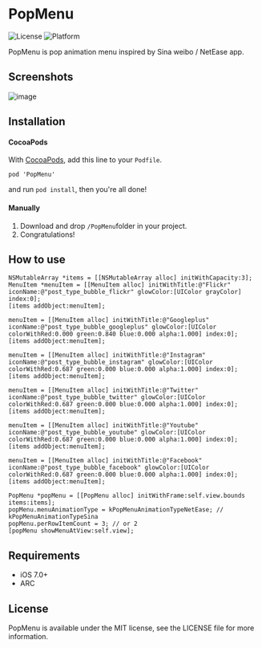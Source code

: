 PopMenu
====================

![License](https://img.shields.io/cocoapods/l/TWPhotoPicker.svg)
![Platform](https://img.shields.io/cocoapods/p/TWPhotoPicker.svg)

PopMenu is pop animation menu inspired by Sina weibo / NetEase app.

## Screenshots
![image](https://github.com/xhzengAIB/LearnEnglish/raw/master/Screenshots/XHSinaMenuViewExample.gif)

## Installation

#### CocoaPods

With [CocoaPods](http://cocoapods.org/), add this line to your `Podfile`.

```
pod 'PopMenu'
```

and run `pod install`, then you're all done!

#### Manually
1. Download and drop ```/PopMenu```folder in your project.  
2. Congratulations! 

## How to use

```objc
NSMutableArray *items = [[NSMutableArray alloc] initWithCapacity:3];
MenuItem *menuItem = [[MenuItem alloc] initWithTitle:@"Flickr" iconName:@"post_type_bubble_flickr" glowColor:[UIColor grayColor] index:0];
[items addObject:menuItem];
    
menuItem = [[MenuItem alloc] initWithTitle:@"Googleplus" iconName:@"post_type_bubble_googleplus" glowColor:[UIColor colorWithRed:0.000 green:0.840 blue:0.000 alpha:1.000] index:0];
[items addObject:menuItem];
    
menuItem = [[MenuItem alloc] initWithTitle:@"Instagram" iconName:@"post_type_bubble_instagram" glowColor:[UIColor colorWithRed:0.687 green:0.000 blue:0.000 alpha:1.000] index:0];
[items addObject:menuItem];
    
menuItem = [[MenuItem alloc] initWithTitle:@"Twitter" iconName:@"post_type_bubble_twitter" glowColor:[UIColor colorWithRed:0.687 green:0.000 blue:0.000 alpha:1.000] index:0];
[items addObject:menuItem];
    
menuItem = [[MenuItem alloc] initWithTitle:@"Youtube" iconName:@"post_type_bubble_youtube" glowColor:[UIColor colorWithRed:0.687 green:0.000 blue:0.000 alpha:1.000] index:0];
[items addObject:menuItem];
    
menuItem = [[MenuItem alloc] initWithTitle:@"Facebook" iconName:@"post_type_bubble_facebook" glowColor:[UIColor colorWithRed:0.687 green:0.000 blue:0.000 alpha:1.000] index:0];
[items addObject:menuItem];
    
PopMenu *popMenu = [[PopMenu alloc] initWithFrame:self.view.bounds items:items];
popMenu.menuAnimationType = kPopMenuAnimationTypeNetEase; // kPopMenuAnimationTypeSina
popMenu.perRowItemCount = 3; // or 2
[popMenu showMenuAtView:self.view];

```

## Requirements

* iOS 7.0+ 
* ARC

## License

PopMenu is available under the MIT license, see the LICENSE file for more information.     
